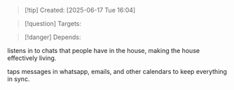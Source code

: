 
>[!tip] Created: [2025-06-17 Tue 16:04]

>[!question] Targets: 

>[!danger] Depends: 

listens in to chats that people have in the house, making the house effectively living.

taps messages in whatsapp, emails, and other calendars to keep everything in sync.